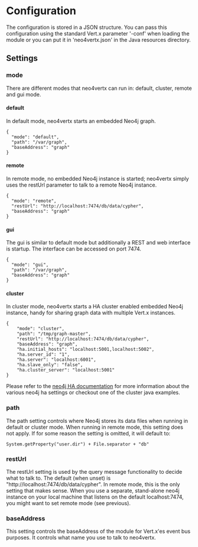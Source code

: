 # Configuration

The configuration is stored in a JSON structure. You can pass this configuration
using the standard Vert.x parameter '-conf' when loading the module or you can
put it in 'neo4vertx.json' in the Java resources directory.

## Settings

### mode

There are different modes that neo4vertx can run in: default, cluster, 
remote and gui mode. 

#### default

In default mode, neo4vertx starts an embedded Neo4j graph.

```
{
  "mode": "default",
  "path": "/var/graph",
  "baseAddress": "graph"
}
```

#### remote

In remote mode, no embedded Neo4j instance is started; neo4vertx simply uses 
the restUrl parameter to talk to a remote Neo4j instance.

```
{
  "mode": "remote",
  "restUrl": "http://localhost:7474/db/data/cypher",
  "baseAddress": "graph"
}
```

#### gui

The gui is similar to default mode but additionally a REST and web interface is startup.
The interface can be accessed on port 7474.

```
{
  "mode": "gui",
  "path": "/var/graph",
  "baseAddress": "graph"
}
```


#### cluster

In cluster mode, neo4vertx starts a HA cluster enabled embedded Neo4j instance, 
handy for sharing graph data with multiple Vert.x instances. 

```
{
    "mode": "cluster",
    "path": "/tmp/graph-master",
    "restUrl": "http://localhost:7474/db/data/cypher",
    "baseAddress": "graph",
    "ha.initial_hosts": "localhost:5001,localhost:5002",
    "ha.server_id": "1",
    "ha.server": "localhost:6001",
    "ha.slave_only": "false",
    "ha.cluster_server": "localhost:5001"
}
```

Please refer to the [neo4j HA documentation](http://docs.neo4j.org/chunked/stable/ha-setup-tutorial.html)
for more information about the various neo4j ha settings or checkout one of the cluster java examples.

### path

The path setting controls where Neo4j stores its data files when running in
default or cluster mode. When running in remote mode, this setting does not apply.
If for some reason the setting is omitted, it will default to:

    System.getProperty("user.dir") + File.separator + "db"

### restUrl

The restUrl setting is used by the query message functionality to decide what 
to talk to. The default (when unset) is "http://localhost:7474/db/data/cypher". 
In remote mode, this is the only setting that makes sense. When you use a 
separate, stand-alone neo4j instance on your local machine that listens on
the default localhost:7474, you might want to set remote mode (see previous).

### baseAddress

This setting controls the baseAddress of the module for Vert.x'es event bus
purposes. It controls what name you use to talk to neo4vertx.

